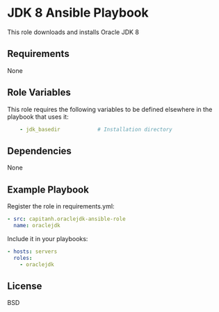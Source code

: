 JDK 8 Ansible Playbook
=========

This role downloads and installs Oracle JDK 8

Requirements
------------

None

Role Variables
--------------

This role requires the following variables to be defined elsewhere in the playbook that uses it:
```yaml
	- jdk_basedir            # Installation directory
```

Dependencies
------------

None

Example Playbook
----------------

Register the role in requirements.yml:
```yaml
- src: capitanh.oraclejdk-ansible-role
  name: oraclejdk
```
Include it in your playbooks:
```yaml
- hosts: servers
  roles:
    - oraclejdk
```


License
-------

BSD

